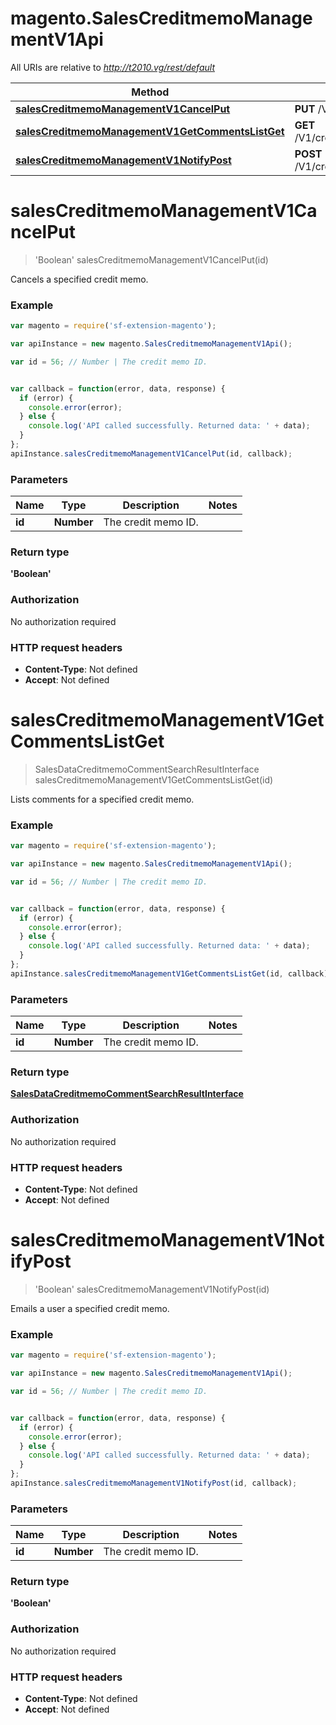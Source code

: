# magento.SalesCreditmemoManagementV1Api

All URIs are relative to *http://t2010.vg/rest/default*

Method | HTTP request | Description
------------- | ------------- | -------------
[**salesCreditmemoManagementV1CancelPut**](SalesCreditmemoManagementV1Api.md#salesCreditmemoManagementV1CancelPut) | **PUT** /V1/creditmemo/{id} | 
[**salesCreditmemoManagementV1GetCommentsListGet**](SalesCreditmemoManagementV1Api.md#salesCreditmemoManagementV1GetCommentsListGet) | **GET** /V1/creditmemo/{id}/comments | 
[**salesCreditmemoManagementV1NotifyPost**](SalesCreditmemoManagementV1Api.md#salesCreditmemoManagementV1NotifyPost) | **POST** /V1/creditmemo/{id}/emails | 


<a name="salesCreditmemoManagementV1CancelPut"></a>
# **salesCreditmemoManagementV1CancelPut**
> &#39;Boolean&#39; salesCreditmemoManagementV1CancelPut(id)



Cancels a specified credit memo.

### Example
```javascript
var magento = require('sf-extension-magento');

var apiInstance = new magento.SalesCreditmemoManagementV1Api();

var id = 56; // Number | The credit memo ID.


var callback = function(error, data, response) {
  if (error) {
    console.error(error);
  } else {
    console.log('API called successfully. Returned data: ' + data);
  }
};
apiInstance.salesCreditmemoManagementV1CancelPut(id, callback);
```

### Parameters

Name | Type | Description  | Notes
------------- | ------------- | ------------- | -------------
 **id** | **Number**| The credit memo ID. | 

### Return type

**&#39;Boolean&#39;**

### Authorization

No authorization required

### HTTP request headers

 - **Content-Type**: Not defined
 - **Accept**: Not defined

<a name="salesCreditmemoManagementV1GetCommentsListGet"></a>
# **salesCreditmemoManagementV1GetCommentsListGet**
> SalesDataCreditmemoCommentSearchResultInterface salesCreditmemoManagementV1GetCommentsListGet(id)



Lists comments for a specified credit memo.

### Example
```javascript
var magento = require('sf-extension-magento');

var apiInstance = new magento.SalesCreditmemoManagementV1Api();

var id = 56; // Number | The credit memo ID.


var callback = function(error, data, response) {
  if (error) {
    console.error(error);
  } else {
    console.log('API called successfully. Returned data: ' + data);
  }
};
apiInstance.salesCreditmemoManagementV1GetCommentsListGet(id, callback);
```

### Parameters

Name | Type | Description  | Notes
------------- | ------------- | ------------- | -------------
 **id** | **Number**| The credit memo ID. | 

### Return type

[**SalesDataCreditmemoCommentSearchResultInterface**](SalesDataCreditmemoCommentSearchResultInterface.md)

### Authorization

No authorization required

### HTTP request headers

 - **Content-Type**: Not defined
 - **Accept**: Not defined

<a name="salesCreditmemoManagementV1NotifyPost"></a>
# **salesCreditmemoManagementV1NotifyPost**
> &#39;Boolean&#39; salesCreditmemoManagementV1NotifyPost(id)



Emails a user a specified credit memo.

### Example
```javascript
var magento = require('sf-extension-magento');

var apiInstance = new magento.SalesCreditmemoManagementV1Api();

var id = 56; // Number | The credit memo ID.


var callback = function(error, data, response) {
  if (error) {
    console.error(error);
  } else {
    console.log('API called successfully. Returned data: ' + data);
  }
};
apiInstance.salesCreditmemoManagementV1NotifyPost(id, callback);
```

### Parameters

Name | Type | Description  | Notes
------------- | ------------- | ------------- | -------------
 **id** | **Number**| The credit memo ID. | 

### Return type

**&#39;Boolean&#39;**

### Authorization

No authorization required

### HTTP request headers

 - **Content-Type**: Not defined
 - **Accept**: Not defined

